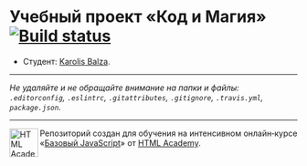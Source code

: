 # Учебный проект «Код и Магия» [![Build status][travis-image]][travis-url]

* Студент: [Karolis Balza](https://up.htmlacademy.ru/javascript/12/user/66586).

---

_Не удаляйте и не обращайте внимание на папки и файлы:_<br>
_`.editorconfig`, `.eslintrc`, `.gitattributes`, `.gitignore`, `.travis.yml`, `package.json`._

---

<a href="https://htmlacademy.ru/intensive/javascript"><img align="left" width="50" height="50" title="HTML Academy" src="https://up.htmlacademy.ru/static/img/intensive/javascript/logo-for-github.svg"></a>

Репозиторий создан для обучения на интенсивном онлайн‑курсе «[Базовый JavaScript](https://htmlacademy.ru/intensive/javascript)» от [HTML Academy](https://htmlacademy.ru).

[travis-image]: https://travis-ci.org/htmlacademy-javascript/66586-code-and-magick.svg?branch=master
[travis-url]: https://travis-ci.org/htmlacademy-javascript/66586-code-and-magick

